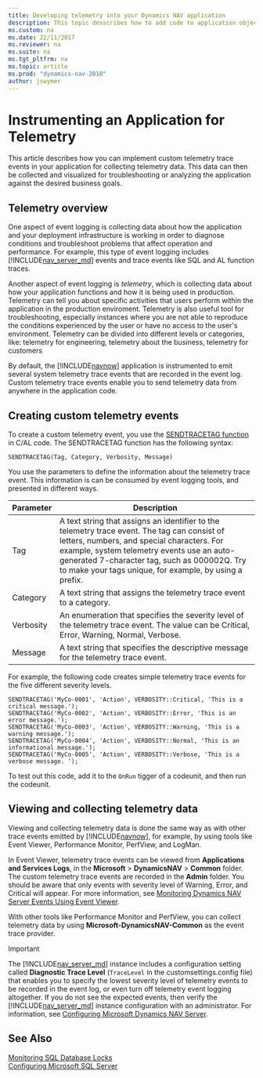```yaml
---
title: Developing telemetry into your Dynamics NAV application
description: This topic desscribes how to add code to application objects that enables you to gather telemetry.
ms.custom: na
ms.date: 22/11/2017
ms.reviewer: na
ms.suite: na
ms.tgt_pltfrm: na
ms.topic: article
ms.prod: "dynamics-nav-2018"
author: jswymer
---
```

# Instrumenting an Application for Telemetry
This article describes how you can implement custom telemetry trace events in your application for collecting telemetry data. This data can then be collected and visualized for  troubleshooting or analyzing the application against the desired business goals. 

## Telemetry overview
One aspect of event logging is collecting data about how the application and your deployment infrastructure is working in order to diagnose conditions and troubleshoot problems that affect operation and performance. For example, this type of event logging includes [!INCLUDE[nav_server_md](includes/nav_server_md.md)] events and trace events like SQL and AL function traces.

Another aspect of event logging is *telemetry*, which is collecting data about how your application functions and how it is being used in production. Telemetry can tell you about specific activities that users perform within the application in the production enviroment. Telemetry is also useful tool for troubleshooting, especially instances where you are not able to reproduce the conditions experienced by the user or have no access to the user's environment. Telemetry can be divided into different levels or categories, like: telemetry for engineering, telemetry about the business, telemetry for customers

By default, the [!INCLUDE[navnow](includes/navnow_md.md)] application is instrumented to emit several system telemetry trace events that are recorded in the event log. Custom telemetry trace events enable you to send telemetry data from anywhere in the application code. 

## Creating custom telemetry events

To create a custom telemetry event, you use the [SENDTRACETAG function](sendtracetag-function.md) in C/AL code. The SENDTRACETAG function has the following syntax:

```  
SENDTRACETAG(Tag, Category, Verbosity, Message)  
```  

You use the parameters to define the information about the telemetry trace event. This information is can be consumed by event logging tools, and presented in different ways.

|Parameter|Description|
|---------|-----------|
|Tag|A text string that assigns an identifier to the telemetry trace event. The tag can consist of letters, numbers, and special characters. For example, system telemetry events use an auto-generated 7-character tag, such as 000002Q. Try to make your tags unique, for example, by using a prefix. |
|Category|A text string that assigns the telemetry trace event to a category.|
|Verbosity|An enumeration that specifies the severity level of the telemetry trace event. The value can be Critical, Error, Warning, Normal, Verbose.|
|Message|A text string that specifies the descriptive message for the telemetry trace event.|

For example, the following code creates simple telemetry trace events for the five different severity levels. 
```  
SENDTRACETAG('MyCo-0001', 'Action', VERBOSITY::Critical, 'This is a critical message.');
SENDTRACETAG('MyCo-0002', 'Action', VERBOSITY::Error, 'This is an error message.');
SENDTRACETAG('MyCo-0003', 'Action', VERBOSITY::Warning, 'This is a warning message.');
SENDTRACETAG('MyCo-0004', 'Action', VERBOSITY::Normal, 'This is an informational message.');
SENDTRACETAG('MyCo-0005', 'Action', VERBOSITY::Verbose, 'This is a verbose message. ');
```  

To test out this code, add it to the `OnRun` tigger of a codeunit, and then run the codeunit.

## Viewing and collecting telemetry data
Viewing and collecting telemetry data is done the same way as with other trace events emitted by [!INCLUDE[navnow](includes/navnow_md.md)], for example, by using tools like Event Viewer, Performance Monitor, PerfView, and LogMan.

In Event Viewer, telemetry trace events can be viewed from **Applications and Services Logs**, in the **Microsoft** > **DynamicsNAV** > **Common** folder. The custom telemetry trace events are recorded in the **Admin**  folder. You should be aware that only events with severity level of Warning, Error, and Critical will appear. For more information, see [Monitoring Dynamics NAV Server Events Using Event Viewer](Monitoring-Microsoft-Dynamics-NAV-Server-Events-in-the-Windows-Event-Log.md).

With other tools like Performance Monitor and PerfView, you can collect telemetry data by using **Microsoft-DynamicsNAV-Common** as the event trace provider. 

> [!IMPORTANT]  
>  The [!INCLUDE[nav_server_md](includes/nav_server_md.md)] instance includes a configuration setting called **Diagnostic Trace Level** (`TraceLevel` in the customsettings.config file) that enables you to specify the lowest severity level of telemetry events to be recorded in the event log, or even turn off telemetry event logging altogether. If you do not see the expected events, then verify the [!INCLUDE[nav_server_md](includes/nav_server_md.md)] instance configuration with an administrator. For information, see [Configuring Microsoft Dynamics NAV Server](Configuring-Microsoft-Dynamics-NAV-Server.md#General). 

## See Also
[Monitoring SQL Database Locks](Monitoring-Database-Locks.md)  
[Configuring Microsoft SQL Server](Configuring-Microsoft-SQL-Server.md)   
